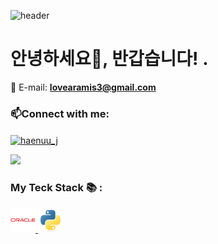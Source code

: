 ![header](https://capsule-render.vercel.app/api?type=waving&text=WELCOME!&color=timeGradient&height=300&section=header&fontSize=50&animation=fadeIn)
<h1 align="left">안녕하세요👋, 반갑습니다! .</h1>


📧 E-mail: **lovearamis3@gmail.com**
<h3 align="left"> 📫Connect with me:</h3>
<p align="left">
<a href="https://instagram.com/haenuu_j" target="blank"><img align="center" src="https://raw.githubusercontent.com/rahuldkjain/github-profile-readme-generator/master/src/images/icons/Social/instagram.svg" alt="haenuu_j" height="30" width="40" /></a>
</p>

<a href="https://velog.io/@hyunnu/posts" target="_blank">
  <img src="https://user-images.githubusercontent.com/68724828/185885678-8f619bfa-1160-4bb4-a026-f758a4014f82.png" height="28px" />
</a>


<h3 align="left">My Teck Stack 📚 :</h3>
<p align="left"> </a> <a href="https://www.oracle.com/" target="_blank" rel="noreferrer"> <img src="https://raw.githubusercontent.com/devicons/devicon/master/icons/oracle/oracle-original.svg" alt="oracle" width="40" height="40"/> </a> <a href="https://www.python.org" target="_blank" rel="noreferrer"> <img src="https://raw.githubusercontent.com/devicons/devicon/master/icons/python/python-original.svg" alt="python" width="40" height="40"/> </a> </p>
